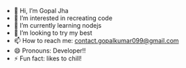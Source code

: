 - 👋 Hi, I’m Gopal Jha
- 👀 I’m interested in recreating code
- 🌱 I’m currently learning nodejs
- 🌟 I’m looking to try my best
- 📫 How to reach me: contact.gopalkumar099@gmail.com
- 😄 Pronouns: Developer!!
- ⚡ Fun fact: likes to chill!

<!---
Gopaljha6154/Gopaljha6154 is a ✨ special ✨ repository because its `README.md` (this file) appears on your GitHub profile.
You can click the Preview link to take a look at your changes.
--->
